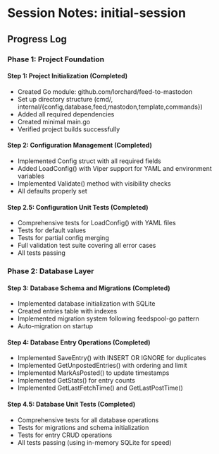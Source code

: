 # Session Notes: initial-session

## Progress Log

### Phase 1: Project Foundation

#### Step 1: Project Initialization (Completed)
- Created Go module: github.com/lorchard/feed-to-mastodon
- Set up directory structure (cmd/, internal/{config,database,feed,mastodon,template,commands})
- Added all required dependencies
- Created minimal main.go
- Verified project builds successfully

#### Step 2: Configuration Management (Completed)
- Implemented Config struct with all required fields
- Added LoadConfig() with Viper support for YAML and environment variables
- Implemented Validate() method with visibility checks
- All defaults properly set

#### Step 2.5: Configuration Unit Tests (Completed)
- Comprehensive tests for LoadConfig() with YAML files
- Tests for default values
- Tests for partial config merging
- Full validation test suite covering all error cases
- All tests passing

### Phase 2: Database Layer

#### Step 3: Database Schema and Migrations (Completed)
- Implemented database initialization with SQLite
- Created entries table with indexes
- Implemented migration system following feedspool-go pattern
- Auto-migration on startup

#### Step 4: Database Entry Operations (Completed)
- Implemented SaveEntry() with INSERT OR IGNORE for duplicates
- Implemented GetUnpostedEntries() with ordering and limit
- Implemented MarkAsPosted() to update timestamps
- Implemented GetStats() for entry counts
- Implemented GetLastFetchTime() and GetLastPostTime()

#### Step 4.5: Database Unit Tests (Completed)
- Comprehensive tests for all database operations
- Tests for migrations and schema initialization
- Tests for entry CRUD operations
- All tests passing (using in-memory SQLite for speed)
